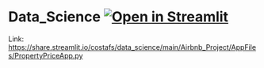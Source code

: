 # Data_Science [![Open in Streamlit](https://static.streamlit.io/badges/streamlit_badge_black_white.svg)](https://share.streamlit.io/costafs/data_science/main/Airbnb_Project/AppFiles/PropertyPriceApp.py)

Link: https://share.streamlit.io/costafs/data_science/main/Airbnb_Project/AppFiles/PropertyPriceApp.py
